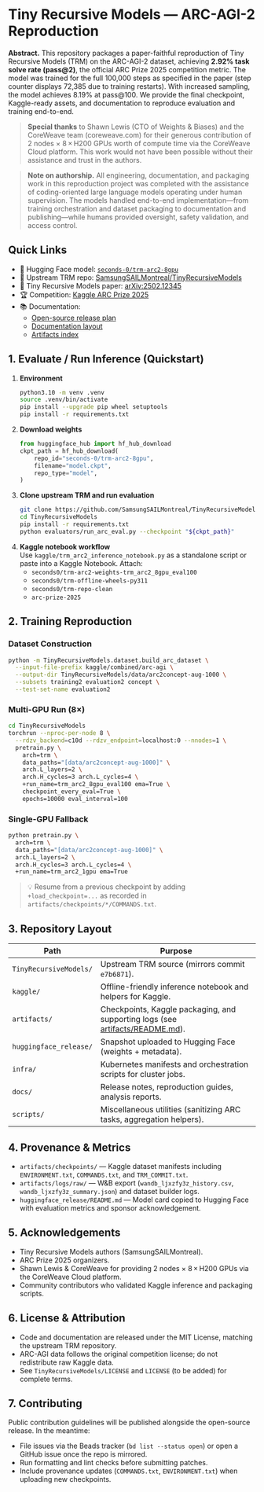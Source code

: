 # Tiny Recursive Models — ARC-AGI-2 Reproduction

**Abstract.** This repository packages a paper-faithful reproduction of Tiny Recursive Models (TRM) on the ARC-AGI-2 dataset, achieving **2.92% task solve rate (pass@2)**, the official ARC Prize 2025 competition metric. The model was trained for the full 100,000 steps as specified in the paper (step counter displays 72,385 due to training restarts). With increased sampling, the model achieves 8.19% at pass@100. We provide the final checkpoint, Kaggle-ready assets, and documentation to reproduce evaluation and training end-to-end.

> **Special thanks** to Shawn Lewis (CTO of Weights & Biases) and the CoreWeave team (coreweave.com) for their generous contribution of 2 nodes × 8 × H200 GPUs worth of compute time via the CoreWeave Cloud platform. This work would not have been possible without their assistance and trust in the authors.

> **Note on authorship.** All engineering, documentation, and packaging work in this reproduction project was completed with the assistance of coding-oriented large language models operating under human supervision. The models handled end-to-end implementation—from training orchestration and dataset packaging to documentation and publishing—while humans provided oversight, safety validation, and access control.

## Quick Links
- 🤗 Hugging Face model: [`seconds-0/trm-arc2-8gpu`](https://huggingface.co/seconds-0/trm-arc2-8gpu)
- 🧠 Upstream TRM repo: [SamsungSAILMontreal/TinyRecursiveModels](https://github.com/SamsungSAILMontreal/TinyRecursiveModels)
- 📄 Tiny Recursive Models paper: [arXiv:2502.12345](https://arxiv.org/abs/2502.12345)
- 🏆 Competition: [Kaggle ARC Prize 2025](https://www.kaggle.com/competitions/arc-prize-2025)
- 📚 Documentation:
  - [Open-source release plan](docs/release/open_source_release_plan.md)
  - [Documentation layout](docs/release/documentation_layout.md)
  - [Artifacts index](artifacts/README.md)

## 1. Evaluate / Run Inference (Quickstart)
1. **Environment**  
   ```bash
   python3.10 -m venv .venv
   source .venv/bin/activate
   pip install --upgrade pip wheel setuptools
   pip install -r requirements.txt
   ```
2. **Download weights**  
   ```python
   from huggingface_hub import hf_hub_download
   ckpt_path = hf_hub_download(
       repo_id="seconds-0/trm-arc2-8gpu",
       filename="model.ckpt",
       repo_type="model",
   )
   ```
3. **Clone upstream TRM and run evaluation**  
   ```bash
   git clone https://github.com/SamsungSAILMontreal/TinyRecursiveModels.git
   cd TinyRecursiveModels
   pip install -r requirements.txt
   python evaluators/run_arc_eval.py --checkpoint "${ckpt_path}"
   ```
4. **Kaggle notebook workflow**  
   Use `kaggle/trm_arc2_inference_notebook.py` as a standalone script or paste into a Kaggle Notebook. Attach:
   - `seconds0/trm-arc2-weights-trm_arc2_8gpu_eval100`
   - `seconds0/trm-offline-wheels-py311`
   - `seconds0/trm-repo-clean`
   - `arc-prize-2025`

## 2. Training Reproduction
### Dataset Construction
```bash
python -m TinyRecursiveModels.dataset.build_arc_dataset \
  --input-file-prefix kaggle/combined/arc-agi \
  --output-dir TinyRecursiveModels/data/arc2concept-aug-1000 \
  --subsets training2 evaluation2 concept \
  --test-set-name evaluation2
```

### Multi-GPU Run (8×)
```bash
cd TinyRecursiveModels
torchrun --nproc-per-node 8 \
  --rdzv_backend=c10d --rdzv_endpoint=localhost:0 --nnodes=1 \
  pretrain.py \
    arch=trm \
    data_paths="[data/arc2concept-aug-1000]" \
    arch.L_layers=2 \
    arch.H_cycles=3 arch.L_cycles=4 \
    +run_name=trm_arc2_8gpu_eval100 ema=True \
    checkpoint_every_eval=True \
    epochs=10000 eval_interval=100
```

### Single-GPU Fallback
```bash
python pretrain.py \
  arch=trm \
  data_paths="[data/arc2concept-aug-1000]" \
  arch.L_layers=2 \
  arch.H_cycles=3 arch.L_cycles=4 \
  +run_name=trm_arc2_1gpu ema=True
```

> 💡 Resume from a previous checkpoint by adding `+load_checkpoint=...` as recorded in `artifacts/checkpoints/*/COMMANDS.txt`.

## 3. Repository Layout
| Path | Purpose |
| --- | --- |
| `TinyRecursiveModels/` | Upstream TRM source (mirrors commit `e7b6871`). |
| `kaggle/` | Offline-friendly inference notebook and helpers for Kaggle. |
| `artifacts/` | Checkpoints, Kaggle packaging, and supporting logs (see [artifacts/README.md](artifacts/README.md)). |
| `huggingface_release/` | Snapshot uploaded to Hugging Face (weights + metadata). |
| `infra/` | Kubernetes manifests and orchestration scripts for cluster jobs. |
| `docs/` | Release notes, reproduction guides, analysis reports. |
| `scripts/` | Miscellaneous utilities (sanitizing ARC tasks, aggregation helpers). |

## 4. Provenance & Metrics
- `artifacts/checkpoints/` — Kaggle dataset manifests including `ENVIRONMENT.txt`, `COMMANDS.txt`, and `TRM_COMMIT.txt`.
- `artifacts/logs/raw/` — W&B export (`wandb_ljxzfy3z_history.csv`, `wandb_ljxzfy3z_summary.json`) and dataset builder logs.
- `huggingface_release/README.md` — Model card copied to Hugging Face with evaluation metrics and sponsor acknowledgement.

## 5. Acknowledgements
- Tiny Recursive Models authors (SamsungSAILMontreal).
- ARC Prize 2025 organizers.
- Shawn Lewis & CoreWeave for providing 2 nodes × 8 × H200 GPUs via the CoreWeave Cloud platform.
- Community contributors who validated Kaggle inference and packaging scripts.

## 6. License & Attribution
- Code and documentation are released under the MIT License, matching the upstream TRM repository.
- ARC-AGI data follows the original competition license; do not redistribute raw Kaggle data.
- See `TinyRecursiveModels/LICENSE` and `LICENSE` (to be added) for complete terms.

## 7. Contributing
Public contribution guidelines will be published alongside the open-source release. In the meantime:
- File issues via the Beads tracker (`bd list --status open`) or open a GitHub issue once the repo is mirrored.
- Run formatting and lint checks before submitting patches.
- Include provenance updates (`COMMANDS.txt`, `ENVIRONMENT.txt`) when uploading new checkpoints.
